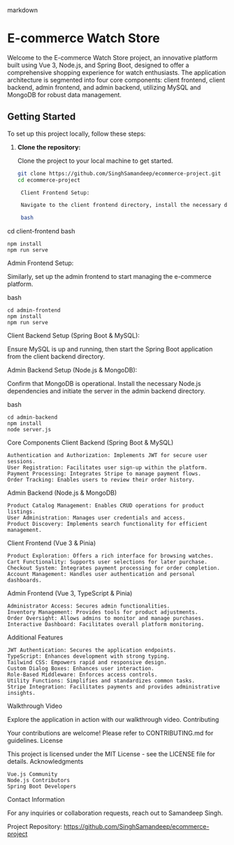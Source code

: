 markdown

# E-commerce Watch Store

Welcome to the E-commerce Watch Store project, an innovative platform built using Vue 3, Node.js, and Spring Boot, designed to offer a comprehensive shopping experience for watch enthusiasts. The application architecture is segmented into four core components: client frontend, client backend, admin frontend, and admin backend, utilizing MySQL and MongoDB for robust data management.

## Getting Started

To set up this project locally, follow these steps:

1. **Clone the repository:**
   
   Clone the project to your local machine to get started.

   ```bash
   git clone https://github.com/SinghSamandeep/ecommerce-project.git
   cd ecommerce-project

    Client Frontend Setup:

    Navigate to the client frontend directory, install the necessary dependencies, and launch the Vue server.

    bash

cd client-frontend
bash

    npm install
    npm run serve

Admin Frontend Setup:

Similarly, set up the admin frontend to start managing the e-commerce platform.

bash

    cd admin-frontend
    npm install
    npm run serve

Client Backend Setup (Spring Boot & MySQL):

Ensure MySQL is up and running, then start the Spring Boot application from the client backend directory.

Admin Backend Setup (Node.js & MongoDB):

Confirm that MongoDB is operational. Install the necessary Node.js dependencies and initiate the server in the admin backend directory.

bash

    cd admin-backend
    npm install
    node server.js

Core Components
Client Backend (Spring Boot & MySQL)

    Authentication and Authorization: Implements JWT for secure user sessions.
    User Registration: Facilitates user sign-up within the platform.
    Payment Processing: Integrates Stripe to manage payment flows.
    Order Tracking: Enables users to review their order history.

Admin Backend (Node.js & MongoDB)

    Product Catalog Management: Enables CRUD operations for product listings.
    User Administration: Manages user credentials and access.
    Product Discovery: Implements search functionality for efficient management.

Client Frontend (Vue 3 & Pinia)

    Product Exploration: Offers a rich interface for browsing watches.
    Cart Functionality: Supports user selections for later purchase.
    Checkout System: Integrates payment processing for order completion.
    Account Management: Handles user authentication and personal dashboards.

Admin Frontend (Vue 3, TypeScript & Pinia)

    Administrator Access: Secures admin functionalities.
    Inventory Management: Provides tools for product adjustments.
    Order Oversight: Allows admins to monitor and manage purchases.
    Interactive Dashboard: Facilitates overall platform monitoring.

Additional Features

    JWT Authentication: Secures the application endpoints.
    TypeScript: Enhances development with strong typing.
    Tailwind CSS: Empowers rapid and responsive design.
    Custom Dialog Boxes: Enhances user interaction.
    Role-Based Middleware: Enforces access controls.
    Utility Functions: Simplifies and standardizes common tasks.
    Stripe Integration: Facilitates payments and provides administrative insights.

Walkthrough Video

Explore the application in action with our walkthrough video.
Contributing

Your contributions are welcome! Please refer to CONTRIBUTING.md for guidelines.
License

This project is licensed under the MIT License - see the LICENSE file for details.
Acknowledgments

    Vue.js Community
    Node.js Contributors
    Spring Boot Developers

Contact Information

For any inquiries or collaboration requests, reach out to Samandeep Singh.

Project Repository: https://github.com/SinghSamandeep/ecommerce-project
